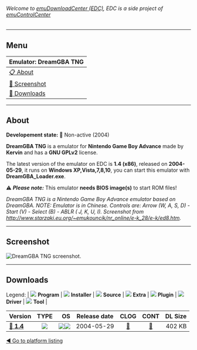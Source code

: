 ###### Welcome to [emuDownloadCenter (EDC)](https://github.com/PhoenixInteractiveNL/emuDownloadCenter/wiki/), EDC is a side project of [emuControlCenter](https://github.com/PhoenixInteractiveNL/emuControlCenter/wiki/)
***
## Menu
| **Emulator: DreamGBA TNG** |
|:---------|
| [:clipboard: About](#about) |
| [:sunrise: Screenshot](#screenshot) |
| [:floppy_disk: Downloads](#downloads) |
***
## About
**Developement state:** :red_circle: Non-active (2004)

**DreamGBA TNG** is a emulator for **Nintendo Game Boy Advance** made by **Kervin** and has a **GNU GPLv2** license.

The latest version of the emulator on EDC is **1.4 (x86)**, released on **2004-05-29**, it runs on **Windows XP,Vista,7,8,10**, you can start this emulator with **DreamGBA_Loader.exe**.

:warning: _**Please note:**_ This emulator **needs BIOS image(s)** to start ROM files!

_DreamGBA TNG is a Nintendo Game Boy Advance emulator based on DreamGBA. NOTE: Emulator is in Chinese. Controls are: Arrow (W, A, S, D) - Start (V) - Select (B) - ABLR ( J, K, U, I). Screenshot from http://www.starzaki.eu.org/~emukouncik/nr_online/e-k_28/e-k/ed8.htm._
***
## Screenshot
![](https://raw.githubusercontent.com/PhoenixInteractiveNL/emuDownloadCenter/master/hooks/dreamgbatng/emulator_screen_01.jpg "DreamGBA TNG screenshot.")
***
## Downloads
Legend: | 
![](https://raw.githubusercontent.com/wiki/PhoenixInteractiveNL/emuDownloadCenter/images_misc/icon_program_24.png) **Program** | 
![](https://raw.githubusercontent.com/wiki/PhoenixInteractiveNL/emuDownloadCenter/images_misc/icon_installer_24.png) **Installer** | 
![](https://raw.githubusercontent.com/wiki/PhoenixInteractiveNL/emuDownloadCenter/images_misc/icon_source_code_24.png) **Source** | 
![](https://raw.githubusercontent.com/wiki/PhoenixInteractiveNL/emuDownloadCenter/images_misc/icon_extra_24.png) **Extra** | 
![](https://raw.githubusercontent.com/wiki/PhoenixInteractiveNL/emuDownloadCenter/images_misc/icon_plugin_24.png) **Plugin** | 
![](https://raw.githubusercontent.com/wiki/PhoenixInteractiveNL/emuDownloadCenter/images_misc/icon_driver_24.png) **Driver** | 
![](https://raw.githubusercontent.com/wiki/PhoenixInteractiveNL/emuDownloadCenter/images_misc/icon_tool_24.png) **Tool** | 
 
| Version | TYPE | OS | Release date | CLOG | CONT | DL Size |
|:--------|:----:|---:|:------------:|:----:|:----:|--------:|
| [:floppy_disk: **1.4**](https://github.com/PhoenixInteractiveNL/edc-repo0007/raw/master/dreamgbatng/1.4.7z) | ![](https://raw.githubusercontent.com/wiki/PhoenixInteractiveNL/emuDownloadCenter/images_misc/icon_program_24.png) | ![](https://raw.githubusercontent.com/wiki/PhoenixInteractiveNL/emuDownloadCenter/images_misc/logo_windows_24.png)![](https://raw.githubusercontent.com/wiki/PhoenixInteractiveNL/emuDownloadCenter/images_misc/icon_32-bit_24.png) | 2004-05-29 | [:page_facing_up:](https://github.com/PhoenixInteractiveNL/edc-repo0007/blob/master/dreamgbatng/1.4_changelog.txt) | [:mag_right:](https://github.com/PhoenixInteractiveNL/edc-repo0007/blob/master/dreamgbatng/1.4_contents.txt) | 402 KB |

[:arrow_backward: Go to platform listing](https://github.com/PhoenixInteractiveNL/emuDownloadCenter/wiki/EDC-Platform-List)
